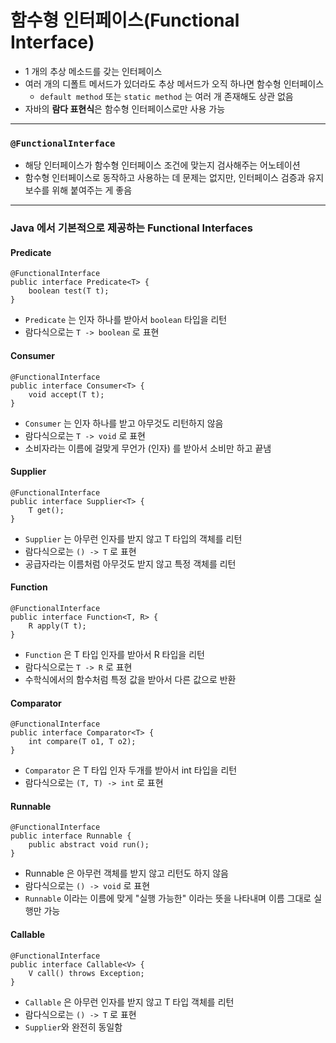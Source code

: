 # 함수형 인터페이스(Functional Interface)

- 1 개의 추상 메소드를 갖는 인터페이스
- 여러 개의 디폴트 메서드가 있더라도 추상 메서드가 오직 하나면 함수형 인터페이스
    - `default method` 또는 `static method` 는 여러 개 존재해도 상관 없음
- 자바의 **람다 표현식**은 함수형 인터페이스로만 사용 가능

---

### `@FunctionalInterface`

- 해당 인터페이스가 함수형 인터페이스 조건에 맞는지 검사해주는 어노테이션
- 함수형 인터페이스로 동작하고 사용하는 데 문제는 없지만, 인터페이스 검증과 유지보수를 위해 붙여주는 게 좋음

---

### Java 에서 기본적으로 제공하는 Functional Interfaces

#### Predicate

``` 
@FunctionalInterface
public interface Predicate<T> {
    boolean test(T t);
}
```

- `Predicate` 는 인자 하나를 받아서 `boolean` 타입을 리턴
- 람다식으로는 `T -> boolean` 로 표현

#### Consumer

``` 
@FunctionalInterface
public interface Consumer<T> {
    void accept(T t);
}
```

- `Consumer` 는 인자 하나를 받고 아무것도 리턴하지 않음
- 람다식으로는 `T -> void` 로 표현
- 소비자라는 이름에 걸맞게 무언가 (인자) 를 받아서 소비만 하고 끝냄

#### Supplier

``` 
@FunctionalInterface
public interface Supplier<T> {
    T get();
}
```

- `Supplier` 는 아무런 인자를 받지 않고 T 타입의 객체를 리턴
- 람다식으로는 `() -> T` 로 표현
- 공급자라는 이름처럼 아무것도 받지 않고 특정 객체를 리턴

#### Function

``` 
@FunctionalInterface
public interface Function<T, R> {
    R apply(T t);
}
```

- `Function` 은 T 타입 인자를 받아서 R 타입을 리턴
- 람다식으로는 `T -> R` 로 표현
- 수학식에서의 함수처럼 특정 값을 받아서 다른 값으로 반환

#### Comparator

``` 
@FunctionalInterface
public interface Comparator<T> {
    int compare(T o1, T o2);
}
```

- `Comparator` 은 T 타입 인자 두개를 받아서 int 타입을 리턴
- 람다식으로는 `(T, T) -> int` 로 표현

#### Runnable

``` 
@FunctionalInterface
public interface Runnable {
    public abstract void run();
}
```

- Runnable 은 아무런 객체를 받지 않고 리턴도 하지 않음
- 람다식으로는 `() -> void` 로 표현
- `Runnable` 이라는 이름에 맞게 "실행 가능한" 이라는 뜻을 나타내며 이름 그대로 실행만 가능

#### Callable

``` 
@FunctionalInterface
public interface Callable<V> {
    V call() throws Exception;
}
```

- `Callable` 은 아무런 인자를 받지 않고 T 타입 객체를 리턴
- 람다식으로는 `() -> T` 로 표현
- `Supplier`와 완전히 동일함